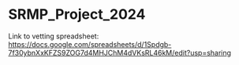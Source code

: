 # SRMP_Project_2024


Link to vetting spreadsheet:
https://docs.google.com/spreadsheets/d/1Spdgb-7f30ybnXxKFZS9ZOG7d4MHJChM4dVKsRL46kM/edit?usp=sharing
